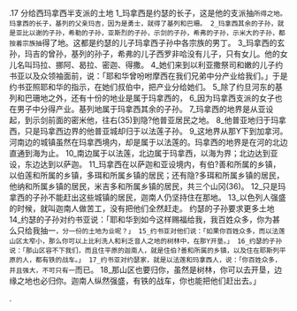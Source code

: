 .17 
分给西玛拿西半支派的土地 
1_玛拿西是约瑟的长子，这是他的支派抽`所得之地。玛拿西的长子，基列的父亲玛吉，因为是勇士，就得了基列和巴珊。 2_玛拿西其余的子孙，就是亚比以谢的子孙，希勒的子孙，亚斯烈的子孙，示剑的子孙，希弗的子孙，示米大的子孙，都按着宗族抽`得了地。这都是约瑟的儿子玛拿西子孙中各宗族的男丁。 
3_玛拿西的玄孙，玛吉的曾孙，基列的孙子，希弗的儿子西罗非哈没有儿子，只有女儿。他的女儿名叫玛拉、挪阿、曷拉、密迦、得撒。 4_她们来到以利亚撒祭司和嫩的儿子约书亚以及众领袖面前，说：「耶和华曾吩咐摩西在我们兄弟中分产业给我们。」于是约书亚照耶和华的指示，在她们叔伯中，把产业分给她们。 5_除了约旦河东的基列和巴珊地之外，还有十份的地业是属于玛拿西的， 6_因为玛拿西支派的女子也在男子中分得产业。基列地属于玛拿西其余的子孙。 
7_玛拿西的地界是从亚设起，到示剑前面的密米他，往右(35)到隐?他普亚居民之地。 8_他普亚地归于玛拿西，只是玛拿西边界的他普亚城却归于以法莲子孙。 9_这地界从那Y下到加拿河。河南边的城镇虽然在玛拿西境内，却是属于以法莲的。玛拿西的地界是在河的北边直通到海为止。 10_南边属于以法莲，北边属于玛拿西，以海为界；北边达到亚设，东边达到以萨迦。 11_玛拿西在以萨迦和亚设境内，有伯?善和所属的乡镇，以伯莲和所属的乡镇，多珥和所属乡镇的居民；还有隐?多珥和所属乡镇的居民，他纳和所属乡镇的居民，米吉多和所属乡镇的居民，共三个山冈(36)。 12_只是玛拿西的子孙不能赶出这些城镇的居民，迦南人仍坚持住在那地。 13_以色列人强盛的时候，就叫迦南人做苦工，没有把他们全然赶走。 
约瑟的子孙要求更多土地 
14_约瑟的子孙对约书亚说：「耶和华到如今这样赐福给我，我百姓众多，你为甚么只给我抽一`，分一份的土地为业呢？」 15_约书亚对他们说：「如果你百姓众多，而以法莲山区太窄小，那么你可以上比利洗人和利乏音人之地的树林中，在那Y开垦。」 16_约瑟的子孙说：「那山区容不下我们，而且住平原的迦南人，就是住伯?善和所属的乡镇，以及住在耶斯列平原的人，都有铁的战车。」 17_约书亚对约瑟家，就是以法莲和玛拿西人，说：「你百姓众多，并且强大，不可只有一`而已。 18_那山区也要归你，虽然是树林，你可以去开垦，边缘之地也必归你。迦南人纵然强盛，有铁的战车，你也能把他们赶出去。」 

.